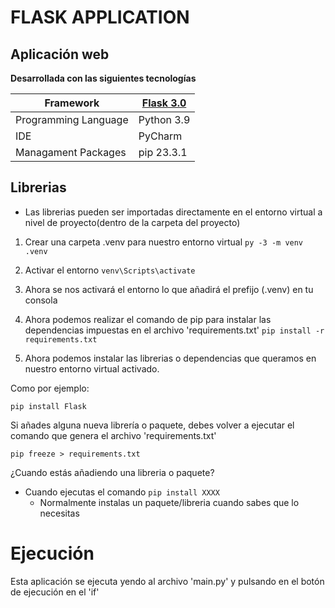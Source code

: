 # FLASK APPLICATION

## Aplicación web
**Desarrollada con las siguientes tecnologías** 

| Framework             | [Flask 3.0](https://flask.palletsprojects.com/en/3.0.x/installation/) |
|-----------------------|-----------------------------------------------------------------------|
| Programming Language  | Python 3.9                                                            |
| IDE                   | PyCharm                                                               |
| Managament Packages   | pip 23.3.1                                                            |



## Librerias
- Las librerias pueden ser importadas directamente en el entorno virtual a nivel de proyecto(dentro de la carpeta del proyecto)
1. Crear una carpeta .venv para nuestro entorno virtual
`py -3 -m venv .venv`
2. Activar el entorno
`venv\Scripts\activate`
3. Ahora se nos activará el entorno lo que añadirá el prefijo (.venv) en tu consola
4. Ahora podemos realizar el comando de pip para instalar las dependencias impuestas en el archivo 'requirements.txt'
`pip install -r requirements.txt`

5. Ahora podemos instalar las librerias o dependencias que queramos en nuestro entorno virtual activado.

Como por ejemplo:

 `pip install Flask`

Si añades alguna nueva librería o paquete, debes volver a ejecutar el comando que genera el archivo 'requirements.txt'

`pip freeze > requirements.txt`

¿Cuando estás añadiendo una libreria o paquete?
- Cuando ejecutas el comando `pip install XXXX`
	- Normalmente instalas un paquete/libreria cuando sabes que lo necesitas


# Ejecución
Esta aplicación se ejecuta yendo al archivo 'main.py' y pulsando en el botón de ejecución en el 'if'